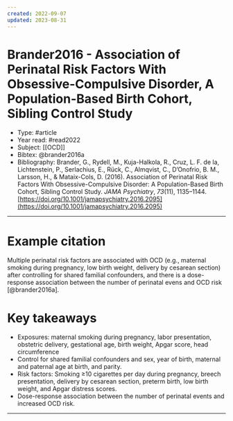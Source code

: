 ```yaml
---
created: 2022-09-07
updated: 2023-08-31
---
```

# Brander2016 - Association of Perinatal Risk Factors With Obsessive-Compulsive Disorder, A Population-Based Birth Cohort, Sibling Control Study

* Type: #article
* Year read: #read2022
* Subject: [[OCD]]
* Bibtex: @brander2016a
* Bibliography: Brander, G., Rydell, M., Kuja-Halkola, R., Cruz, L. F. de la, Lichtenstein, P., Serlachius, E., Rück, C., Almqvist, C., D’Onofrio, B. M., Larsson, H., & Mataix-Cols, D. (2016). Association of Perinatal Risk Factors With Obsessive-Compulsive Disorder: A Population-Based Birth Cohort, Sibling Control Study. _JAMA Psychiatry_, _73_(11), 1135–1144. [https://doi.org/10.1001/jamapsychiatry.2016.2095](https://doi.org/10.1001/jamapsychiatry.2016.2095)
---
# Example citation

Multiple perinatal risk factors are associated with OCD (e.g., maternal smoking during pregnancy, low birth weight, delivery by cesarean section) after controlling for shared familial confounders, and there is a dose-response association between the number of perinatal evens and OCD risk [@brander2016a].

# Key takeaways
* Exposures: maternal smoking during pregnancy, labor presentation, obstetric delivery, gestational age, birth weight, Apgar score, head circumference
* Control for shared familial confounders and sex, year of birth, maternal and paternal age at birth, and parity.
* Risk factors: Smoking ≥10 cigarettes per day during pregnancy, breech presentation, delivery by cesarean section, preterm birth, low birth weight, and Apgar distress scores.
* Dose-response association between the number of perinatal events and increased OCD risk.

---
